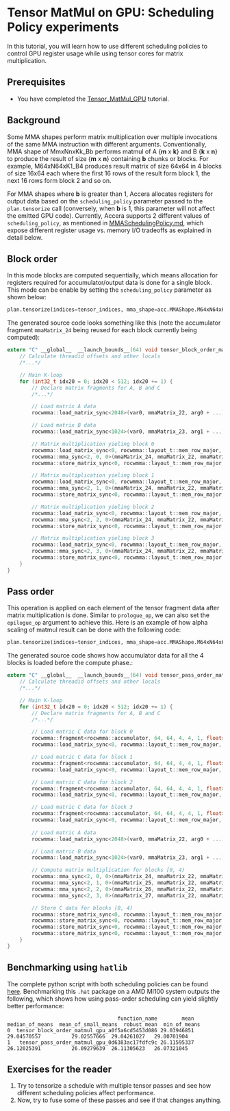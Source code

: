 [//]: # (Project: Accera)
[//]: # (Version: v1.2)

# Tensor MatMul on GPU: Scheduling Policy experiments

In this tutorial, you will learn how to use different scheduling policies to control GPU register usage while using tensor cores for matrix multiplication.

## Prerequisites
* You have completed the [Tensor_MatMul_GPU](Tensor_MatMul_GPU.md) tutorial.

## Background
Some MMA shapes perform matrix multiplication over multiple invocations of the same MMA instruction with different arguments. Conventionally, MMA shape of MmxNnxKk_Bb performs matmul of A {__m__ x __k__} and B {__k__ x __n__} to produce the result of size {__m__ x __n__} containing __b__ chunks or blocks. For example, M64xN64xK1_B4 produces result matrix of size 64x64 in 4 blocks of size 16x64 each where the first 16 rows of the result form block 1, the next 16 rows form block 2 and so on.

For MMA shapes where __b__ is greater than 1, Accera allocates registers for output data based on the `scheduling_policy` parameter passed to the `plan.tensorize` call (conversely, when __b__ is 1, this parameter will not affect the emitted GPU code). Currently, Accera supports 2 different values of `scheduling_policy`, as mentioned in [MMASchedulingPolicy.md](../../Reference/enumerations/MMASchedulingPolicy.md), which expose different register usage vs. memory I/O tradeoffs as explained in detail below.

## Block order
In this mode blocks are computed sequentially, which means allocation for registers required for accumulator/output data is done for a single block. This mode can be enable by setting the `scheduling_policy` parameter as shown below:

```python
plan.tensorize(indices=tensor_indices, mma_shape=acc.MMAShape.M64xN64xK1_B4, scheduling_policy=acc.MMASchedulingPolicy.BLOCK_ORDER)
```

The generated source code looks something like this (note the accumulator fragment `mmaMatrix_24` being reused for each block currently being computed):

```c
extern "C" __global__  __launch_bounds__(64) void tensor_block_order_matmul_gpu_a0f5a6cd5453d086__gpu__(float *arg0, float *arg1, float *arg2) {
    // Calculate threadid offsets and other locals
    /*...*/

    // Main K-loop
    for (int32_t idx20 = 0; idx20 < 512; idx20 += 1) {
        // Declare matrix fragments for A, B and C
        /*...*/

        // Load matrix A data
        rocwmma::load_matrix_sync<2048>(var0, mmaMatrix_22, arg0 + ...);

        // Load matrix B data
        rocwmma::load_matrix_sync<1024>(var0, mmaMatrix_23, arg1 + ...);

        // Matrix multiplication yieling block 0
        rocwmma::load_matrix_sync<0, rocwmma::layout_t::mem_row_major, 1024>(var0, mmaMatrix_24, arg2 + ...);
        rocwmma::mma_sync<2, 0, 0>(mmaMatrix_24, mmaMatrix_22, mmaMatrix_23, mmaMatrix_24);
        rocwmma::store_matrix_sync<0, rocwmma::layout_t::mem_row_major, 1024>(var0, arg2 + ..., mmaMatrix_24);

        // Matrix multiplication yieling block 1
        rocwmma::load_matrix_sync<0, rocwmma::layout_t::mem_row_major, 1024>(var0, mmaMatrix_24, arg2 + ...);
        rocwmma::mma_sync<2, 1, 0>(mmaMatrix_24, mmaMatrix_22, mmaMatrix_23, mmaMatrix_24);
        rocwmma::store_matrix_sync<0, rocwmma::layout_t::mem_row_major, 1024>(var0, arg2 + ..., mmaMatrix_24);

        // Matrix multiplication yieling block 2
        rocwmma::load_matrix_sync<0, rocwmma::layout_t::mem_row_major, 1024>(var0, mmaMatrix_24, arg2 + ...);
        rocwmma::mma_sync<2, 2, 0>(mmaMatrix_24, mmaMatrix_22, mmaMatrix_23, mmaMatrix_24);
        rocwmma::store_matrix_sync<0, rocwmma::layout_t::mem_row_major, 1024>(var0, arg2 + ..., mmaMatrix_24);

        // Matrix multiplication yieling block 3
        rocwmma::load_matrix_sync<0, rocwmma::layout_t::mem_row_major, 1024>(var0, mmaMatrix_24, arg2 + ...);
        rocwmma::mma_sync<2, 3, 0>(mmaMatrix_24, mmaMatrix_22, mmaMatrix_23, mmaMatrix_24);
        rocwmma::store_matrix_sync<0, rocwmma::layout_t::mem_row_major, 1024>(var0, arg2 + ..., mmaMatrix_24);
    }
}
```

## Pass order
This operation is applied on each element of the tensor fragment data after matrix multiplication is done. Similar to `prologue_op`, we can also set the `epilogue_op` argument to achieve this. Here is an example of how alpha scaling of matmul result can be done with the following code:

```python
plan.tensorize(indices=tensor_indices, mma_shape=acc.MMAShape.M64xN64xK1_B4, scheduling_policy=acc.MMASchedulingPolicy.PASS_ORDER)
```

The generated source code shows how accumulator data for all the 4 blocks is loaded before the compute phase.:

```c
extern "C" __global__  __launch_bounds__(64) void tensor_pass_order_matmul_gpu_0d6383ac17fdfc9c__gpu__(float *arg0, float *arg1, float *arg2) {
    // Calculate threadid offsets and other locals
    /*...*/

    // Main K-loop
    for (int32_t idx20 = 0; idx20 < 512; idx20 += 1) {
        // Declare matrix fragments for A, B and C
        /*...*/

        // Load matric C data for block 0
        rocwmma::fragment<rocwmma::accumulator, 64, 64, 4, 4, 1, float> mmaMatrix_24;
        rocwmma::load_matrix_sync<0, rocwmma::layout_t::mem_row_major, 1024>(var0, mmaMatrix_24, arg2 + ...);

        // Load matric C data for block 1
        rocwmma::fragment<rocwmma::accumulator, 64, 64, 4, 4, 1, float> mmaMatrix_25;
        rocwmma::load_matrix_sync<0, rocwmma::layout_t::mem_row_major, 1024>(var0, mmaMatrix_25, arg2 + ...);

        // Load matric C data for block 2
        rocwmma::fragment<rocwmma::accumulator, 64, 64, 4, 4, 1, float> mmaMatrix_26;
        rocwmma::load_matrix_sync<0, rocwmma::layout_t::mem_row_major, 1024>(var0, mmaMatrix_26, arg2 + ...);

        // Load matric C data for block 3
        rocwmma::fragment<rocwmma::accumulator, 64, 64, 4, 4, 1, float> mmaMatrix_27;
        rocwmma::load_matrix_sync<0, rocwmma::layout_t::mem_row_major, 1024>(var0, mmaMatrix_27, arg2 + ...);
        
        // Load matric A data
        rocwmma::load_matrix_sync<2048>(var0, mmaMatrix_22, arg0 + ...);

        // Load matric B data
        rocwmma::load_matrix_sync<1024>(var0, mmaMatrix_23, arg1 + ...);

        // Compute matrix multiplication for blocks [0, 4)
        rocwmma::mma_sync<2, 0, 0>(mmaMatrix_24, mmaMatrix_22, mmaMatrix_23, mmaMatrix_24);
        rocwmma::mma_sync<2, 1, 0>(mmaMatrix_25, mmaMatrix_22, mmaMatrix_23, mmaMatrix_25);
        rocwmma::mma_sync<2, 2, 0>(mmaMatrix_26, mmaMatrix_22, mmaMatrix_23, mmaMatrix_26);
        rocwmma::mma_sync<2, 3, 0>(mmaMatrix_27, mmaMatrix_22, mmaMatrix_23, mmaMatrix_27);

        // Store C data for blocks [0, 4)
        rocwmma::store_matrix_sync<0, rocwmma::layout_t::mem_row_major, 1024>(var0, arg2 + ..., mmaMatrix_24);
        rocwmma::store_matrix_sync<0, rocwmma::layout_t::mem_row_major, 1024>(var0, arg2 + ..., mmaMatrix_25);
        rocwmma::store_matrix_sync<0, rocwmma::layout_t::mem_row_major, 1024>(var0, arg2 + ..., mmaMatrix_26);
        rocwmma::store_matrix_sync<0, rocwmma::layout_t::mem_row_major, 1024>(var0, arg2 + ..., mmaMatrix_27);
    }
}
```

## Benchmarking using `hatlib`
The complete python script with both scheduling policies can be found [here](../hello_matmul_gpu/tensor_sched_policy_matmul_gpu_generator.py). Benchmarking this `.hat` package on a AMD MI100 system outputs the following, which shows how using pass-order scheduling can yield slightly better performance:

```shell
                                    function_name        mean  median_of_means  mean_of_small_means  robust_mean  min_of_means
0  tensor_block_order_matmul_gpu_a0f5a6cd5453d086 29.03946851      29.04570557          29.02557666  29.04261027   29.00701904
1   tensor_pass_order_matmul_gpu_0d6383ac17fdfc9c 26.11595337      26.12025391          26.09279639  26.11305623   26.07321045
```

## Exercises for the reader
1. Try to tensorize a schedule with multiple tensor passes and see how different scheduling policies affect performance.
2. Now, try to fuse some of these passes and see if that changes anything.